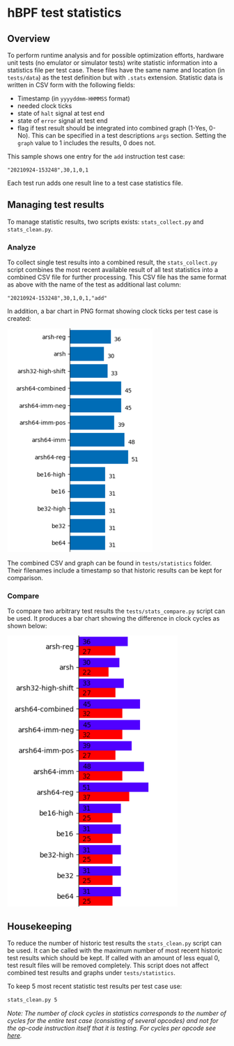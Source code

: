 # hBPF test statistics

## Overview

To perform runtime analysis and for possible optimization efforts, hardware unit tests (no emulator or simulator tests) write statistic information into a statistics file per test case. These files have the same name and location (in `tests/data`) as the test definition but with `.stats` extension. Statistic data is written in CSV form with the following fields:

* Timestamp (in `yyyyddmm-HHMMSS` format)
* needed clock ticks
* state of `halt` signal at test end
* state of `error` signal at test end
* flag if test result should be integrated into combined graph (1-Yes, 0-No). This can be specified in a test descriptions `args` section. Setting the `graph` value to 1 includes the results, 0 does not.

This sample shows one entry for the `add` instruction test case:

```
"20210924-153248",30,1,0,1
```

Each test run adds one result line to a test case statistics file.

## Managing test results

To manage statistic results, two scripts exists: `stats_collect.py` and `stats_clean.py`.

### Analyze

To collect single test results into a combined result, the `stats_collect.py` script combines the most recent available result of all test statistics into a combined CSV file for further processing. This CSV file has the same format as above with the name of the test as additional last column:

```
"20210924-153248",30,1,0,1,"add"
```

In addition, a bar chart in PNG format showing clock ticks per test case is created:

![Test result graph](images/hbpf-test-stats-sample.png)

The combined CSV and graph can be found in `tests/statistics` folder. Their filenames include a timestamp so that historic results can be kept for comparison.

### Compare

To compare two arbitrary test results the `tests/stats_compare.py` script can be used.
It produces a bar chart showing the difference in clock cycles as shown below:

![Test result graph](images/hbpf-test-stats-compare-sample.png)

## Housekeeping

To reduce the number of historic test results the `stats_clean.py` script can be used. It can be called with the maximum number of most recent historic test results which should be kept. If called with an amount of less equal 0, test result files will be removed completely. This script does not affect combined test results and graphs under `tests/statistics`.

To keep 5 most recent statistic test results per test case use:
```bash
stats_clean.py 5
```

*Note: The number of clock cycles in statistics corresponds to the number of cycles for the entire test case (consisting of several opcodes) and not for the op-code instruction itself that it is testing. For cycles per opcode see [here](opcodes.md).*
